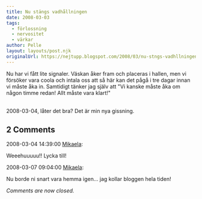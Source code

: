```yaml
---
title: Nu stängs vadhållningen
date: 2008-03-03
tags: 
  - förlossning
  - nervositet
  - värkar	
author: Pelle
layout: layouts/post.njk
originalUrl: https://nejtupp.blogspot.com/2008/03/nu-stngs-vadhllningen.html
---
```


Nu har vi fått lite signaler. Väskan åker fram och placeras i hallen, men vi försöker vara coola och intala oss att så här kan det pågå i tre dagar innan vi måste åka in. Samtidigt tänker jag själv att "Vi kanske måste åka om någon timme redan! Allt måste vara klart!"
<br><br>

2008-03-04, låter det bra? Det är min nya gissning.

<div class="comments">
	<div class="comments-header"><h2>2 Comments</h2></div>
	<div class="comments-body">
			<div class="comment" id="comment-6302364172974872764">
				<p class="comment-header">
					<date datetime="2008-03-04T14:39:00.000+01:00">2008-03-04 14:39:00</date> 
					<a href="https://www.blogger.com/profile/01053182570637311119" rel="nofollow">Mikaela</a>:
				</p>
				<div class="comment-content"><p>Weeehuuuuu!! Lycka till!</p></div>
				<div class="comment-footer"></div>
			</div>
			<div class="comment" id="comment-2818971011431747975">
				<p class="comment-header">
					<date datetime="2008-03-07T09:04:00.000+01:00">2008-03-07 09:04:00</date> 
					<a href="https://www.blogger.com/profile/01053182570637311119" rel="nofollow">Mikaela</a>:
				</p>
				<div class="comment-content"><p>Nu borde ni snart vara hemma igen... jag kollar bloggen hela tiden!</p></div>
				<div class="comment-footer"></div>
			</div></div>
	<p class="comments-footer"><em>Comments are now closed.</em></p>
</div>